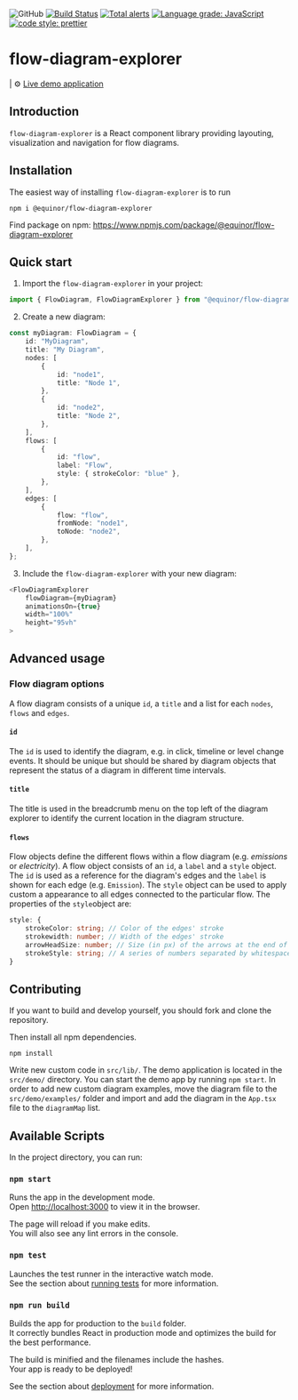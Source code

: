 ![GitHub](https://img.shields.io/github/license/equinor/flow-diagram-explorer)
[![Build Status](https://github.com/equinor/flow-diagram-explorer/workflows/flow-diagram-explorer/badge.svg)](https://github.com/equinor/flow-diagram-explorer/actions?query=branch%3Amaster)
[![Total alerts](https://img.shields.io/lgtm/alerts/g/equinor/flow-diagram-explorer.svg?logo=lgtm&logoWidth=18)](https://lgtm.com/projects/g/equinor/flow-diagram-explorer/alerts/)
[![Language grade: JavaScript](https://img.shields.io/lgtm/grade/javascript/g/equinor/flow-diagram-explorer.svg?logo=lgtm&logoWidth=18)](https://lgtm.com/projects/g/equinor/flow-diagram-explorer/context:javascript)
[![code style: prettier](https://img.shields.io/badge/code_style-prettier%20%28JavaScript%29-ff69b4.svg)](https://github.com/prettier/prettier)

# flow-diagram-explorer

| :gear: [Live demo application](https://equinor.github.io/flow-diagram-explorer/)

## Introduction

`flow-diagram-explorer` is a React component library providing layouting, visualization and navigation for flow diagrams.

## Installation

The easiest way of installing `flow-diagram-explorer` is to run

```
npm i @equinor/flow-diagram-explorer
```

Find package on npm: https://www.npmjs.com/package/@equinor/flow-diagram-explorer

## Quick start

1. Import the `flow-diagram-explorer` in your project:

```typescript
import { FlowDiagram, FlowDiagramExplorer } from "@equinor/flow-diagram-explorer";
```

2. Create a new diagram:

```typescript
const myDiagram: FlowDiagram = {
    id: "MyDiagram",
    title: "My Diagram",
    nodes: [
        {
            id: "node1",
            title: "Node 1",
        },
        {
            id: "node2",
            title: "Node 2",
        },
    ],
    flows: [
        {
            id: "flow",
            label: "Flow",
            style: { strokeColor: "blue" },
        },
    ],
    edges: [
        {
            flow: "flow",
            fromNode: "node1",
            toNode: "node2",
        },
    ],
};
```

3. Include the `flow-diagram-explorer` with your new diagram:

```typescript
<FlowDiagramExplorer
    flowDiagram={myDiagram}
    animationsOn={true}
    width="100%"
    height="95vh"
>
```

## Advanced usage

### Flow diagram options

A flow diagram consists of a unique `id`, a `title` and a list for each `nodes`, `flows` and `edges`.

#### `id`

The `id` is used to identify the diagram, e.g. in click, timeline or level change events. It should be unique but should be shared by diagram objects that represent the status of a diagram in different time intervals.

#### `title`

The title is used in the breadcrumb menu on the top left of the diagram explorer to identify the current location in the diagram structure.

#### `flows`

Flow objects define the different flows within a flow diagram (e.g. _emissions_ or _electricity_). A flow object consists of an `id`, a `label` and a `style` object. The `id` is used as a reference for the diagram's edges and the `label` is shown for each edge (e.g. `Emission`). The `style` object can be used to apply custom a appearance to all edges connected to the particular flow. The properties of the `style`object are:

```typescript
style: {
    strokeColor: string; // Color of the edges' stroke
    strokewidth: number; // Width of the edges' stroke
    arrowHeadSize: number; // Size (in px) of the arrows at the end of the flow's edges
    strokeStyle: string; // A series of numbers separated by whitespaces defining the length of strokes and spaces (see here for examples https://www.w3schools.com/graphics/svg_stroking.asp - NOTE: use whitespaces instead of commas)
}
```

## Contributing

If you want to build and develop yourself, you should fork and clone the repository.

Then install all npm dependencies.

```
npm install
```

Write new custom code in `src/lib/`. The demo application is located in the `src/demo/` directory. You can start the demo
app by running `npm start`. In order to add new custom diagram examples, move the diagram file to the `src/demo/examples/` folder and
import and add the diagram in the `App.tsx` file to the `diagramMap` list.

## Available Scripts

In the project directory, you can run:

### `npm start`

Runs the app in the development mode.\
Open [http://localhost:3000](http://localhost:3000) to view it in the browser.

The page will reload if you make edits.\
You will also see any lint errors in the console.

### `npm test`

Launches the test runner in the interactive watch mode.\
See the section about [running tests](https://facebook.github.io/create-react-app/docs/running-tests) for more information.

### `npm run build`

Builds the app for production to the `build` folder.\
It correctly bundles React in production mode and optimizes the build for the best performance.

The build is minified and the filenames include the hashes.\
Your app is ready to be deployed!

See the section about [deployment](https://facebook.github.io/create-react-app/docs/deployment) for more information.
